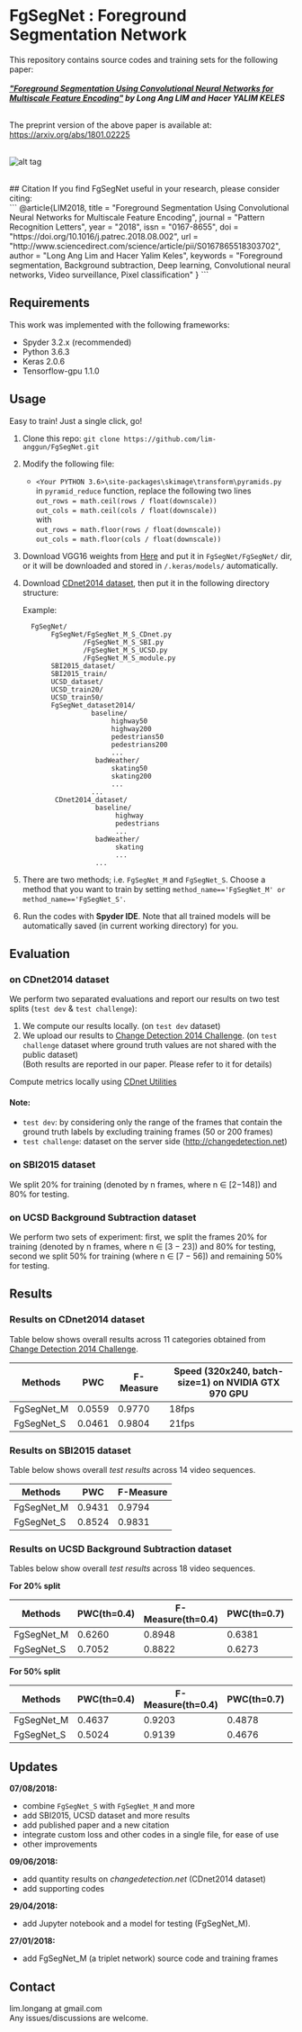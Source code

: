 # FgSegNet : Foreground Segmentation Network

This repository contains source codes and training sets for the following paper:<br /><br />
***["Foreground Segmentation Using Convolutional Neural Networks for Multiscale Feature Encoding"](https://www.sciencedirect.com/science/article/pii/S0167865518303702) by Long Ang LIM and Hacer YALIM KELES*** <br /><br />

The preprint version of the above paper is available at: https://arxiv.org/abs/1801.02225 <br/><br/>

![alt tag](network.png "FgSegNet_M_S Network Architecture")

<br/>
## Citation
If you find FgSegNet useful in your research, please consider citing: <br />
```
@article{LIM2018,
  title = "Foreground Segmentation Using Convolutional Neural Networks for Multiscale Feature Encoding",
  journal = "Pattern Recognition Letters",
  year = "2018",
  issn = "0167-8655",
  doi = "https://doi.org/10.1016/j.patrec.2018.08.002",
  url = "http://www.sciencedirect.com/science/article/pii/S0167865518303702",
  author = "Long Ang Lim and Hacer Yalim Keles",
  keywords = "Foreground segmentation, Background subtraction, Deep learning, Convolutional neural networks, Video surveillance, Pixel classification"
}
```

## Requirements
This work was implemented with the following frameworks:
* Spyder 3.2.x (recommended)
* Python 3.6.3
* Keras 2.0.6
* Tensorflow-gpu 1.1.0

## Usage
Easy to train! Just a single click, go! <br />
1. Clone this repo: ``git clone https://github.com/lim-anggun/FgSegNet.git``

2. Modify the following file:
    * ``<Your PYTHON 3.6>\site-packages\skimage\transform\pyramids.py`` <br/>
          in ```pyramid_reduce``` function, replace the following two lines<br/>
          ```out_rows = math.ceil(rows / float(downscale))``` <br/>
          ```out_cols = math.ceil(cols / float(downscale))``` <br/>
          with <br/>
          ```out_rows = math.floor(rows / float(downscale))```<br/>
          ```out_cols = math.floor(cols / float(downscale))```
          
3. Download VGG16 weights from [Here](https://github.com/fchollet/deep-learning-models/releases/download/v0.1/vgg16_weights_tf_dim_ordering_tf_kernels_notop.h5) and put it in ```FgSegNet/FgSegNet/``` dir, or it will be downloaded and stored in ```/.keras/models/``` automatically.

4. Download [CDnet2014 dataset](http://changedetection.net), then put it in the following directory structure:<br/>
  
    Example:

    ```
      FgSegNet/
           FgSegNet/FgSegNet_M_S_CDnet.py
                   /FgSegNet_M_S_SBI.py
                   /FgSegNet_M_S_UCSD.py
                   /FgSegNet_M_S_module.py
           SBI2015_dataset/
           SBI2015_train/
           UCSD_dataset/
           UCSD_train20/
           UCSD_train50/
           FgSegNet_dataset2014/
                     baseline/
                          highway50
                          highway200
                          pedestrians50
                          pedestrians200
                          ...
                      badWeather/
                          skating50
                          skating200
                          ...
                     ...
            CDnet2014_dataset/
                      baseline/
                           highway
                           pedestrians
                           ...
                      badWeather/
                           skating
                           ...
                      ...
    ```

5. There are two methods; i.e. ```FgSegNet_M``` and ```FgSegNet_S```. Choose a method that you want to train by setting ```method_name=='FgSegNet_M' or method_name=='FgSegNet_S'```. 

6. Run the codes with **Spyder IDE**. Note that all trained models will be automatically saved (in current working directory) for you.

## Evaluation
### on CDnet2014 dataset

We perform two separated evaluations and report our results on two test splits (```test dev``` & ```test challenge```): <br />
1. We compute our results locally. (on ```test dev``` dataset)
2. We upload our results to [Change Detection 2014 Challenge](http://changedetection.net). (on ```test challenge``` dataset where ground truth values are not shared with the public dataset)<br />
(Both results are reported in our paper. Please refer to it for details)<br />

Compute metrics locally using [CDnet Utilities](http://wordpress-jodoin.dmi.usherb.ca/code/)
#### Note: 
- ```test dev```: by considering only the range of the frames that contain the ground truth labels by excluding training frames (50 or 200 frames)
- ```test challenge```: dataset on the server side (http://changedetection.net)
### on SBI2015 dataset

We split 20% for training (denoted by n frames, where n ∈ [2−148]) and 80% for testing.

### on UCSD Background Subtraction dataset

We perform two sets of experiment: first, we split the frames 20% for training (denoted by n frames, where n ∈ [3 − 23]) and 80% for testing, second we split 50% for training (where n ∈ [7 − 56]) and remaining 50% for testing.

## Results
### Results on CDnet2014 dataset
Table below shows overall results across 11 categories obtained from [Change Detection 2014 Challenge](http://changedetection.net).

| Methods  | PWC | F-Measure | Speed (320x240, batch-size=1) on NVIDIA GTX 970 GPU |
| ------------- | ------------- | ------------- | ------------- |
| FgSegNet_M  | 0.0559 | 0.9770 | 18fps |
| FgSegNet_S  | 0.0461 | 0.9804 | 21fps |

### Results on SBI2015 dataset
Table below shows overall *test results* across 14 video sequences.

| Methods  | PWC | F-Measure |
| ------------- | ------------- | ------------- | 
| FgSegNet_M  | 0.9431 | 0.9794 |
| FgSegNet_S  | 0.8524 | 0.9831 |

### Results on UCSD Background Subtraction dataset
Tables below show overall *test results* across 18 video sequences.

**For 20% split**

| Methods  | PWC(th=0.4) | F-Measure(th=0.4) | PWC(th=0.7) | F-Measure(th=0.7) |
| ------------- | ------------- | ------------- | ------------- | ------------- | 
| FgSegNet_M  | 0.6260 | 0.8948 | 0.6381 | 0.8912 |
| FgSegNet_S  | 0.7052 | 0.8822 | 0.6273 | 0.8905 |

**For 50% split**

| Methods  | PWC(th=0.4) | F-Measure(th=0.4) | PWC(th=0.7) | F-Measure(th=0.7) |
| ------------- | ------------- | ------------- | ------------- | ------------- | 
| FgSegNet_M  | 0.4637 | 0.9203 | 0.4878 | 0.9151 |
| FgSegNet_S  | 0.5024 | 0.9139 | 0.4676 | 0.9149 |

## Updates
**07/08/2018:**
- combine ```FgSegNet_S``` with ```FgSegNet_M``` and more
- add SBI2015, UCSD dataset and more results
- add published paper and a new citation
- integrate custom loss and other codes in a single file, for ease of use
- other improvements

**09/06/2018:**
- add quantity results on *changedetection.net* (CDnet2014 dataset)
- add supporting codes

**29/04/2018:**
- add Jupyter notebook and a model for testing (FgSegNet_M).

**27/01/2018:**
- add FgSegNet_M (a triplet network) source code and training frames

## Contact
lim.longang at gmail.com <br/>
Any issues/discussions are welcome.
